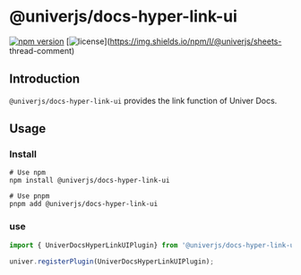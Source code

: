 # @univerjs/docs-hyper-link-ui

[![npm version](https://img.shields.io/npm/v/@univerjs/docs-hyper-link-ui)](https://npmjs.org/packages/@univerjs/docs-hyper-link-ui )
[![license](https://img.shields.io/npm/l/@univerjs/docs-hyper-link-ui)](https://img.shields.io/npm/l/@univerjs/sheets- thread-comment)

## Introduction

`@univerjs/docs-hyper-link-ui` provides the link function of Univer Docs.


## Usage

### Install

```shell
# Use npm
npm install @univerjs/docs-hyper-link-ui

# Use pnpm
pnpm add @univerjs/docs-hyper-link-ui
```

### use
```js
import { UniverDocsHyperLinkUIPlugin} from '@univerjs/docs-hyper-link-ui';

univer.registerPlugin(UniverDocsHyperLinkUIPlugin);
```
